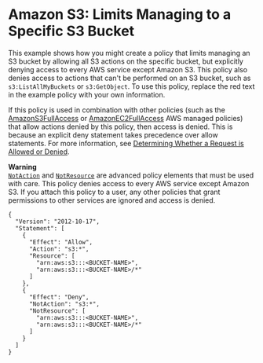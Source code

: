 # Amazon S3: Limits Managing to a Specific S3 Bucket<a name="reference_policies_examples_s3_deny-except-bucket"></a>

This example shows how you might create a policy that limits managing an S3 bucket by allowing all S3 actions on the specific bucket, but explicitly denying access to every AWS service except Amazon S3\. This policy also denies access to actions that can't be performed on an S3 bucket, such as `s3:ListAllMyBuckets` or `s3:GetObject`\. To use this policy, replace the red text in the example policy with your own information\.

If this policy is used in combination with other policies \(such as the [AmazonS3FullAccess](https://aws-iam-console-beta-dev2.integ.amazon.com/iam/home#policies/arn:aws:iam::aws:policy/AmazonS3FullAccess) or [AmazonEC2FullAccess](https://aws-iam-console-beta-dev2.integ.amazon.com/iam/home#policies/arn:aws:iam::aws:policy/AmazonEC2FullAccess) AWS managed policies\) that allow actions denied by this policy, then access is denied\. This is because an explicit deny statement takes precedence over allow statements\. For more information, see [Determining Whether a Request is Allowed or Denied](reference_policies_evaluation-logic.md#policy-eval-denyallow)\.

**Warning**  
[`NotAction`](reference_policies_elements_notaction.md) and [`NotResource`](reference_policies_elements_notresource.md) are advanced policy elements that must be used with care\. This policy denies access to every AWS service except Amazon S3\. If you attach this policy to a user, any other policies that grant permissions to other services are ignored and access is denied\.

```
{
  "Version": "2012-10-17",
  "Statement": [
    {
      "Effect": "Allow",
      "Action": "s3:*",
      "Resource": [
        "arn:aws:s3:::<BUCKET-NAME>",
        "arn:aws:s3:::<BUCKET-NAME>/*"
      ]
    },
    {
      "Effect": "Deny",
      "NotAction": "s3:*",
      "NotResource": [
        "arn:aws:s3:::<BUCKET-NAME>",
        "arn:aws:s3:::<BUCKET-NAME>/*"
      ]
    }
  ]
}
```